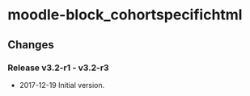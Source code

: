 moodle-block_cohortspecifichtml
===============================

Changes
-------

### Release v3.2-r1 - v3.2-r3

* 2017-12-19 Initial version.
